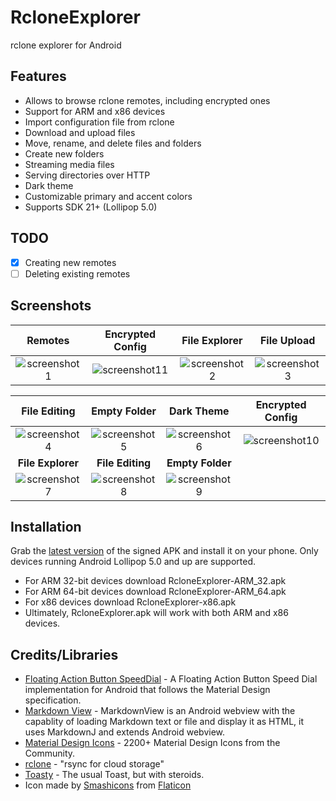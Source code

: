 # RcloneExplorer
rclone explorer for Android

Features
--------
- Allows to browse rclone remotes, including encrypted ones
- Support for ARM and x86 devices
- Import configuration file from rclone
- Download and upload files
- Move, rename, and delete files and folders
- Create new folders
- Streaming media files
- Serving directories over HTTP
- Dark theme
- Customizable primary and accent colors
- Supports SDK 21+ (Lollipop 5.0)

TODO
------------
- [X] Creating new remotes
- [ ] Deleting existing remotes

Screenshots
-----------

Remotes|Encrypted Config|File Explorer|File Upload
:-----:|:--------------:|:-----------:|:---------:|
![screenshot1](https://github.com/kaczmarkiewiczp/rcloneExplorer/blob/master/screenshots/screenshot_1.png?raw=true)|![screenshot11](https://github.com/kaczmarkiewiczp/rcloneExplorer/blob/master/screenshots/screenshot_11.png?raw=true)|![screenshot2](https://github.com/kaczmarkiewiczp/rcloneExplorer/blob/master/screenshots/screenshot_2.png?raw=true)|![screenshot3](https://github.com/kaczmarkiewiczp/rcloneExplorer/blob/master/screenshots/screenshot_3.png?raw=true)

File Editing|Empty Folder|Dark Theme|Encrypted Config
:----------:|:----------:|:--------:|:-------------:|
![screenshot4](https://github.com/kaczmarkiewiczp/rcloneExplorer/blob/master/screenshots/screenshot_4.png?raw=true)|![screenshot5](https://github.com/kaczmarkiewiczp/rcloneExplorer/blob/master/screenshots/screenshot_5.png?raw=true)|![screenshot6](https://github.com/kaczmarkiewiczp/rcloneExplorer/blob/master/screenshots/screenshot_6.png?raw=true)|![screenshot10](https://github.com/kaczmarkiewiczp/rcloneExplorer/blob/master/screenshots/screenshot_10.png?raw=true)
**File Explorer**|**File Editing**|**Empty Folder**|
![screenshot7](https://github.com/kaczmarkiewiczp/rcloneExplorer/blob/master/screenshots/screenshot_7.png?raw=true)|![screenshot8](https://github.com/kaczmarkiewiczp/rcloneExplorer/blob/master/screenshots/screenshot_8.png?raw=true)|![screenshot9](https://github.com/kaczmarkiewiczp/rcloneExplorer/blob/master/screenshots/screenshot_9.png?raw=true)|

Installation
------------
Grab the [latest version](https://github.com/kaczmarkiewiczp/rcloneExplorer/releases/latest) of the signed APK and install it on your phone. Only devices running Android Lollipop 5.0 and up are supported.

- For ARM 32-bit devices download RcloneExplorer-ARM_32.apk
- For ARM 64-bit devices download RcloneExplorer-ARM_64.apk
- For x86 devices download RcloneExplorer-x86.apk
- Ultimately, RcloneExplorer.apk will work with both ARM and x86 devices.

Credits/Libraries
-----------------
- [Floating Action Button SpeedDial](https://github.com/leinardi/FloatingActionButtonSpeedDial) - A Floating Action Button Speed Dial implementation for Android that follows the Material Design specification.
- [Markdown View](https://github.com/falnatsheh/MarkdownView) - MarkdownView is an Android webview with the capablity of loading Markdown text or file and display it as HTML, it uses MarkdownJ and extends Android webview.
- [Material Design Icons](https://github.com/Templarian/MaterialDesign) - 2200+ Material Design Icons from the Community.
- [rclone](https://github.com/ncw/rclone) - "rsync for cloud storage"
- [Toasty](https://github.com/GrenderG/Toasty) - The usual Toast, but with steroids.
- Icon made by [Smashicons](https://www.flaticon.com/authors/smashicons) from [Flaticon](https://www.flaticon.com)
